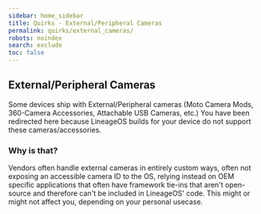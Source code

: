 ```yaml
---
sidebar: home_sidebar
title: Quirks - External/Peripheral Cameras
permalink: quirks/external_cameras/
robots: noindex
search: exclude
toc: false
---
```


## External/Peripheral Cameras

Some devices ship with External/Peripheral cameras (Moto Camera Mods, 360-Camera Accessories, Attachable USB Cameras, etc.)
You have been redirected here because LineageOS builds for your device do not support these cameras/accessories.

### Why is that?

Vendors often handle external cameras in entirely custom ways, often not exposing an accessible camera ID to the OS, relying instead on OEM specific applications that often have framework tie-ins that aren't open-source and therefore can't be included in LineageOS' code.
This might or might not affect you, depending on your personal usecase.
